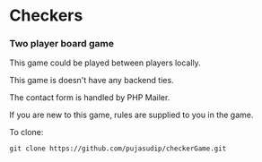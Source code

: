 # Checkers

### Two player board game

This game could be played between players locally.

This game is doesn't have any backend ties.

The contact form is handled by PHP Mailer.

If you are new to this game, rules are supplied to you in the game.

To clone:
```
git clone https://github.com/pujasudip/checkerGame.git

```

